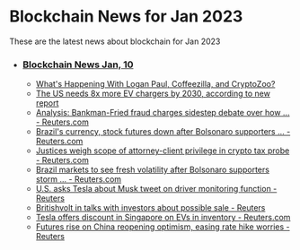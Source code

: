 # Blockchain News for Jan 2023
These are the latest news about blockchain for Jan 2023
- ### [Blockchain News Jan, 10](./10)
    - [What's Happening With Logan Paul, Coffeezilla, and CryptoZoo?](https://gizmodo.com/youtube-logan-paul-coffeezilla-cryptozoo-scam-1849965572) 
    - [The US needs 8x more EV chargers by 2030, according to new report](https://arstechnica.com/cars/2023/01/the-us-needs-8x-more-ev-chargers-by-2030-according-to-new-report/) 
    - [Analysis: Bankman-Fried fraud charges sidestep debate over how ... - Reuters.com](https://www.reuters.com/legal/bankman-fried-fraud-charges-sidestep-debate-over-how-us-law-sees-crypto-2023-01-09/) 
    - [Brazil's currency, stock futures down after Bolsonaro supporters ... - Reuters.com](https://www.reuters.com/markets/brazils-currency-stock-futures-down-after-bolsonaro-supporters-storm-capital-2023-01-09/) 
    - [Justices weigh scope of attorney-client privilege in crypto tax probe - Reuters.com](https://www.reuters.com/legal/legalindustry/justices-weigh-scope-attorney-client-privilege-crypto-tax-probe-2023-01-09/) 
    - [Brazil markets to see fresh volatility after Bolsonaro supporters storm ... - Reuters.com](https://www.reuters.com/world/americas/brazil-markets-see-fresh-volatility-after-bolsonaro-supporters-storm-capital-2023-01-09/) 
    - [U.S. asks Tesla about Musk tweet on driver monitoring function - Reuters](https://www.reuters.com/business/autos-transportation/us-asks-tesla-about-musk-tweet-driver-monitoring-function-2023-01-09/) 
    - [Britishvolt in talks with investors about possible sale - Reuters](https://www.reuters.com/technology/britishvolt-talks-with-investors-about-possible-sale-2023-01-09/) 
    - [Tesla offers discount in Singapore on EVs in inventory - Reuters.com](https://www.reuters.com/business/autos-transportation/tesla-offers-discount-singapore-evs-inventory-2023-01-09/) 
    - [Futures rise on China reopening optimism, easing rate hike worries - Reuters](https://www.reuters.com/markets/futures-rise-china-reopening-optimism-easing-rate-hike-worries-2023-01-09/) 

